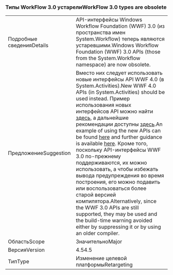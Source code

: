 ### <a name="workflow-30-types-are-obsolete"></a><span data-ttu-id="7aafc-101">Типы WorkFlow 3.0 устарели</span><span class="sxs-lookup"><span data-stu-id="7aafc-101">WorkFlow 3.0 types are obsolete</span></span>

|   |   |
|---|---|
|<span data-ttu-id="7aafc-102">Подробные сведения</span><span class="sxs-lookup"><span data-stu-id="7aafc-102">Details</span></span>|<span data-ttu-id="7aafc-103">API-интерфейсы Windows Workflow Foundation (WWF) 3.0 (из пространства имен System.Workflow) теперь являются устаревшими.</span><span class="sxs-lookup"><span data-stu-id="7aafc-103">Windows Workflow Foundation (WWF) 3.0 APIs (those from the System.Workflow namespace) are now obsolete.</span></span>|
|<span data-ttu-id="7aafc-104">Предложение</span><span class="sxs-lookup"><span data-stu-id="7aafc-104">Suggestion</span></span>|<span data-ttu-id="7aafc-105">Вместо них следует использовать новые интерфейсы API WWF 4.0 (в System.Activities).</span><span class="sxs-lookup"><span data-stu-id="7aafc-105">New WWF 4.0 APIs (in System.Activities) should be used instead.</span></span> <span data-ttu-id="7aafc-106">Пример использования новых интерфейсов API можно найти [здесь](~/docs/framework/windows-workflow-foundation/how-to-update-the-definition-of-a-running-workflow-instance.md), а дальнейшие рекомендации доступны [здесь](http://blogs.msdn.com/b/workflowteam/archive/2012/02/08/deprecatingwf3.aspx).</span><span class="sxs-lookup"><span data-stu-id="7aafc-106">An example of using the new APIs can be found [here](~/docs/framework/windows-workflow-foundation/how-to-update-the-definition-of-a-running-workflow-instance.md) and further guidance is available [here](http://blogs.msdn.com/b/workflowteam/archive/2012/02/08/deprecatingwf3.aspx).</span></span> <span data-ttu-id="7aafc-107">Кроме того, поскольку API-интерфейсы WWF 3.0 по-прежнему поддерживаются, их можно использовать, а чтобы избежать вывода предупреждения во время построения, его можно подавить или воспользоваться более старой версией компилятора.</span><span class="sxs-lookup"><span data-stu-id="7aafc-107">Alternatively, since the WWF 3.0 APIs are still supported, they may be used and the build-time warning avoided either by suppressing it or by using an older compiler.</span></span>|
|<span data-ttu-id="7aafc-108">Область</span><span class="sxs-lookup"><span data-stu-id="7aafc-108">Scope</span></span>|<span data-ttu-id="7aafc-109">Значительно</span><span class="sxs-lookup"><span data-stu-id="7aafc-109">Major</span></span>|
|<span data-ttu-id="7aafc-110">Версия</span><span class="sxs-lookup"><span data-stu-id="7aafc-110">Version</span></span>|<span data-ttu-id="7aafc-111">4.5</span><span class="sxs-lookup"><span data-stu-id="7aafc-111">4.5</span></span>|
|<span data-ttu-id="7aafc-112">Тип</span><span class="sxs-lookup"><span data-stu-id="7aafc-112">Type</span></span>|<span data-ttu-id="7aafc-113">Изменение целевой платформы</span><span class="sxs-lookup"><span data-stu-id="7aafc-113">Retargeting</span></span>|

